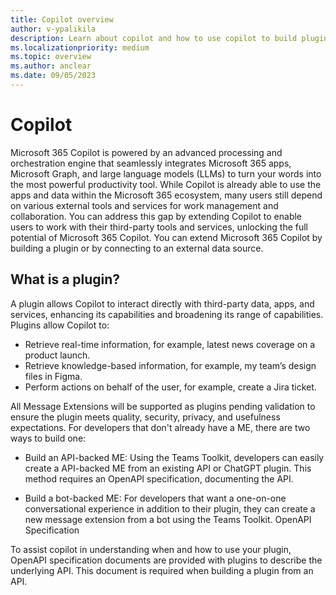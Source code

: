 ```yaml
---
title: Copilot overview
author: v-ypalikila
description: Learn about copilot and how to use copilot to build plugins for Teams apps.
ms.localizationpriority: medium
ms.topic: overview
ms.author: anclear
ms.date: 09/05/2023
---
```


# Copilot

Microsoft 365 Copilot is powered by an advanced processing and orchestration engine that seamlessly integrates Microsoft 365 apps, Microsoft Graph, and large language models (LLMs) to turn your words into the most powerful productivity tool. While Copilot is already able to use the apps and data within the Microsoft 365 ecosystem, many users still depend on various external tools and services for work management and collaboration. You can address this gap by extending Copilot to enable users to work with their third-party tools and services, unlocking the full potential of Microsoft 365 Copilot.
You can extend Microsoft 365 Copilot by building a plugin or by connecting to an external data source.

## What is a plugin?

A plugin allows Copilot to interact directly with third-party data, apps, and services, enhancing its capabilities and broadening its range of capabilities. Plugins allow Copilot to:

* Retrieve real-time information, for example, latest news coverage on a product launch.
* Retrieve knowledge-based information, for example, my team’s design files in Figma.
* Perform actions on behalf of the user, for example, create a Jira ticket.

All Message Extensions will be supported as plugins pending validation to ensure the plugin meets quality, security, privacy, and usefulness expectations. For developers that don't already have a ME, there are two ways to build one:

* Build an API-backed ME: Using the Teams Toolkit, developers can easily create a API-backed ME from an existing API or ChatGPT plugin. This method requires an OpenAPI specification, documenting the API.

* Build a bot-backed ME: For developers that want a one-on-one conversational experience in addition to their plugin, they can create a new message extension from a bot using the Teams Toolkit.
OpenAPI Specification

To assist copilot in understanding when and how to use your plugin, OpenAPI specification documents are provided with plugins to describe the underlying API. This document is required when building a plugin from an API.
